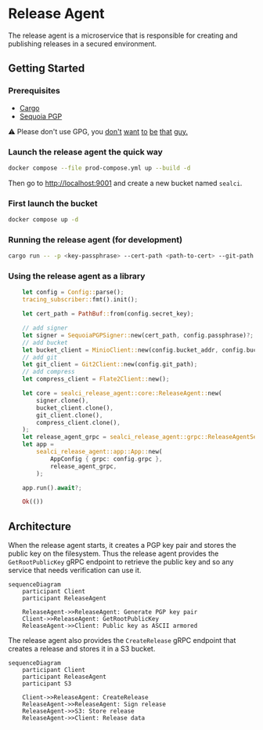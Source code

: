 # Release Agent

The release agent is a microservice that is responsible for creating and publishing releases in a secured environment.

## Getting Started

### Prerequisites

- [Cargo](https://doc.rust-lang.org/cargo/getting-started/installation.html)
- [Sequoia PGP](https://sequoia-pgp.org/)

⚠️ Please don't use GPG, you [don't](https://www.youtube.com/watch?v=oZZXipqmSbw&t=1s) [want](https://www.latacora.com/blog/2019/07/16/the-pgp-problem/) [to](https://blog.cryptographyengineering.com/2014/08/13/whats-matter-with-pgp/) [be](https://www.usenix.org/system/files/conference/usenixsecurity18/sec18-poddebniak.pdf) [that](https://words.filippo.io/giving-up-on-long-term-pgp/) [guy.](https://mailarchive.ietf.org/arch/msg/openpgp/tB00vO5r-qneX9wz1xz3netpXVU/)

### Launch the release agent the quick way

```bash
docker compose --file prod-compose.yml up --build -d
```

Then go to [http://localhost:9001](http://localhost:9001) and create a new bucket named `sealci`.

### First launch the bucket

```bash
docker compose up -d
```

### Running the release agent (for development)

```bash
cargo run -- -p <key-passphrase> --cert-path <path-to-cert> --git-path <path-to-put-releases-temporarily>/tmp --bucket-access-key <aws-access-key> --bucket-secret-key <aws-secret-key> --bucket-name <bucket-name>
```

### Using the release agent as a library

```rust
    let config = Config::parse();
    tracing_subscriber::fmt().init();

    let cert_path = PathBuf::from(config.secret_key);

    // add signer
    let signer = SequoiaPGPSigner::new(cert_path, config.passphrase)?;
    // add bucket
    let bucket_client = MinioClient::new(config.bucket_addr, config.bucket_access_key, config.bucket_secret_key, config.bucket_name).await?;
    // add git
    let git_client = Git2Client::new(config.git_path);
    // add compress
    let compress_client = Flate2Client::new();

    let core = sealci_release_agent::core::ReleaseAgent::new(
        signer.clone(),
        bucket_client.clone(),
        git_client.clone(),
        compress_client.clone(),
    );
    let release_agent_grpc = sealci_release_agent::grpc::ReleaseAgentService::new(Arc::new(core), signer, bucket_client, git_client, compress_client);
    let app =
        sealci_release_agent::app::App::new(
            AppConfig { grpc: config.grpc },
            release_agent_grpc,
        );

    app.run().await?;

    Ok(())
```

## Architecture

When the release agent starts, it creates a PGP key pair and stores the public key on the filesystem.
Thus the release agent provides the `GetRootPublicKey` gRPC endpoint to retrieve the public key and so any service that needs verification can use it.

```mermaid
sequenceDiagram
    participant Client
    participant ReleaseAgent

    ReleaseAgent->>ReleaseAgent: Generate PGP key pair
    Client->>ReleaseAgent: GetRootPublicKey
    ReleaseAgent->>Client: Public key as ASCII armored
```

The release agent also provides the `CreateRelease` gRPC endpoint that creates a release and stores it in a S3 bucket.
 
```mermaid
sequenceDiagram
    participant Client
    participant ReleaseAgent
    participant S3

    Client->>ReleaseAgent: CreateRelease
    ReleaseAgent->>ReleaseAgent: Sign release
    ReleaseAgent->>S3: Store release
    ReleaseAgent->>Client: Release data
```
